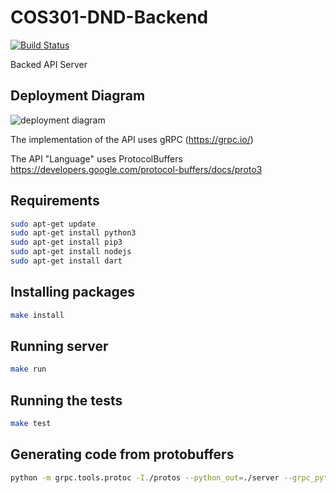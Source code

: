 # COS301-DND-Backend
[![Build Status](https://travis-ci.org/COS301-OptimizePrime/COS301_DND_Backend.svg?branch=develop)](https://travis-ci.org/COS301-OptimizePrime/COS301_DND_Backend)

Backed API Server

## Deployment Diagram
![deployment diagram](https://i.imgur.com/DFwdbp0.jpg)

The implementation of the API uses gRPC (https://grpc.io/)

The API "Language" uses ProtocolBuffers
https://developers.google.com/protocol-buffers/docs/proto3

## Requirements
```bash
sudo apt-get update
sudo apt-get install python3
sudo apt-get install pip3
sudo apt-get install nodejs
sudo apt-get install dart
```

## Installing packages
```bash
make install
```

## Running server
```bash
make run
```

## Running the tests
```bash
make test
```

## Generating code from protobuffers

```bash
python -m grpc.tools.protoc -I./protos --python_out=./server --grpc_python_out=./server ./protos/server.proto
```